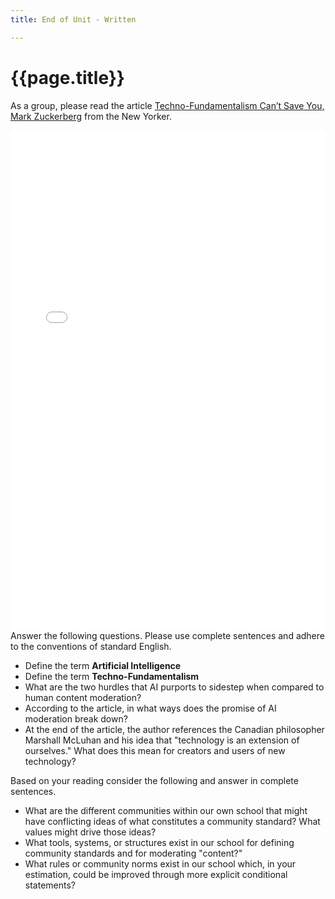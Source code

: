 ```yaml
---
title: End of Unit - Written

---
```

# {{page.title}}

As a group, please read the article [Techno-Fundamentalism Can’t Save You, Mark Zuckerberg](https://www.newyorker.com/tech/annals-of-technology/techno-fundamentalism-cant-save-you-mark-zuckerberg) from the New Yorker.

<embed align="middle" src="{{site.baseurl}}/img/newyorker-techno-fundamentalism.pdf" width="100%" height="800"
 type='application/pdf'>
<br>
Answer the following questions. Please use complete sentences and adhere to the conventions of standard English.

- Define the term **Artificial Intelligence**
- Define the term **Techno-Fundamentalism**
- What are the two hurdles that AI purports to sidestep when compared to human content moderation?
- According to the article, in what ways does the promise of AI moderation break down?
- At the end of the article, the author references the Canadian philosopher Marshall McLuhan and his idea that "technology is an extension of ourselves." What does this mean for creators and users of new technology?

Based on your reading consider the following and answer in complete sentences.

- What are the different communities within our own school that might have conflicting ideas of what constitutes a community standard? What values might drive those ideas?
- What tools, systems, or structures exist in our school for defining community standards and for moderating "content?"
- What rules or community norms exist in our school which, in your estimation, could be improved through more explicit conditional statements?
